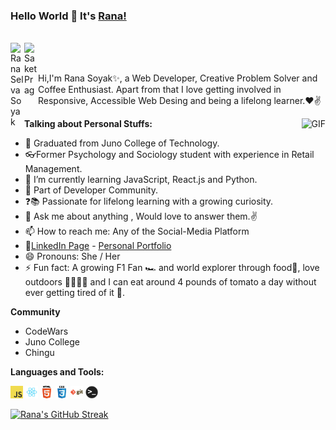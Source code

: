### Hello World 👋 It's [Rana!](https://ranasoyakcodes.dev/)

<br/>

<a href="https://www.linkedin.com/in/ranasoyakcodes/">
<img align="left" alt="Rana Selva Soyak" width="22px" src="https://cdn.jsdelivr.net/npm/simple-icons@v3/icons/linkedin.svg" />
</a>
<a href="https://www.instagram.com/ranacodes">
<img align="left" alt="Saket Prag" width="22px" src="https://cdn.jsdelivr.net/npm/simple-icons@v3/icons/instagram.svg" />
</a>
<br />

<br />

Hi,I'm Rana Soyak✨, a Web Developer, Creative Problem Solver and Coffee Enthusiast. Apart from that I love getting involved in Responsive, Accessible Web Desing and being a lifelong learner.❤✌


<img align="right" margin-left=2px alt="GIF" src="https://media.giphy.com/media/fwbZnTftCXVocKzfxR/giphy.gif" />


**Talking about Personal Stuffs:**

- 🔭 Graduated from Juno College of Technology. 
- 👓Former Psychology and Sociology student with experience in Retail Management. 
- 🌱 I’m currently learning JavaScript, React.js and Python.
- 👯 Part of Developer Community.
- ❓📚 Passionate for lifelong learning with a growing curiosity. 
- 💬 Ask me about anything , Would love to answer them.✌
- 📫 How to reach me: Any of the Social-Media Platform 
- 📝[LinkedIn Page](https://www.linkedin.com/in/ranasoyakcodes/) - [Personal Portfolio](https://ranasoyakcodes.dev/)
- 😄 Pronouns: She / Her 
- ⚡ Fun fact: A growing F1 Fan 🏎️ and world explorer through food🍜, love outdoors 🚶🏽‍♀️🍃  and I can eat around 4 pounds of tomato a day without ever getting tired of it 🍅.



**Community**
- CodeWars 
- Juno College 
- Chingu 

**Languages and Tools:**


<code><img height="20" src="https://raw.githubusercontent.com/github/explore/80688e429a7d4ef2fca1e82350fe8e3517d3494d/topics/javascript/javascript.png"></code>
<code><img height="20" src="https://raw.githubusercontent.com/github/explore/80688e429a7d4ef2fca1e82350fe8e3517d3494d/topics/react/react.png"></code>
<code><img height="20" src="https://raw.githubusercontent.com/github/explore/80688e429a7d4ef2fca1e82350fe8e3517d3494d/topics/html/html.png"></code>
<code><img height="20" src="https://raw.githubusercontent.com/github/explore/80688e429a7d4ef2fca1e82350fe8e3517d3494d/topics/css/css.png"></code>
<code><img height="20" src="https://raw.githubusercontent.com/github/explore/80688e429a7d4ef2fca1e82350fe8e3517d3494d/topics/git/git.png"></code>
<code><img height="20" src="https://raw.githubusercontent.com/github/explore/80688e429a7d4ef2fca1e82350fe8e3517d3494d/topics/terminal/terminal.png"></code>

[![Rana's GitHub Streak](https://github-readme-streak-stats.herokuapp.com?user=rselvasoyak&theme=monokai)](https://git.io/streak-stats)

